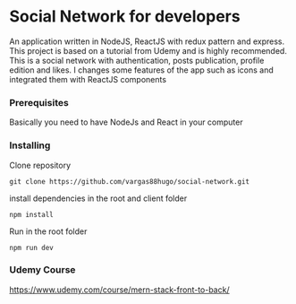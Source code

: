 # Social Network for developers

An application written in NodeJS, ReactJS with redux pattern and express. This project is based on a tutorial from Udemy and is highly recommended. This is a social network with authentication, posts publication, profile edition and likes. I changes some features of the app such as icons and integrated them with ReactJS components 
### Prerequisites

Basically you need to have NodeJs and React in your computer

### Installing

Clone repository
```
git clone https://github.com/vargas88hugo/social-network.git
```

install dependencies in the root and client folder
```
npm install
```
Run in the root folder
```
npm run dev
```
### Udemy Course
https://www.udemy.com/course/mern-stack-front-to-back/
